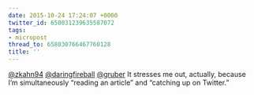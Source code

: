 ```yaml
---
date: 2015-10-24 17:24:07 +0000
twitter_id: 658031239635587072
tags:
- micropost
thread_to: 658030766467760128
title: ''
---
```


[@zkahn94](https://twitter.com/zkahn94) [@daringfireball](https://twitter.com/daringfireball) [@gruber](https://twitter.com/gruber) It stresses me out, actually, because I’m simultaneously “reading an article” and “catching up on Twitter.”
